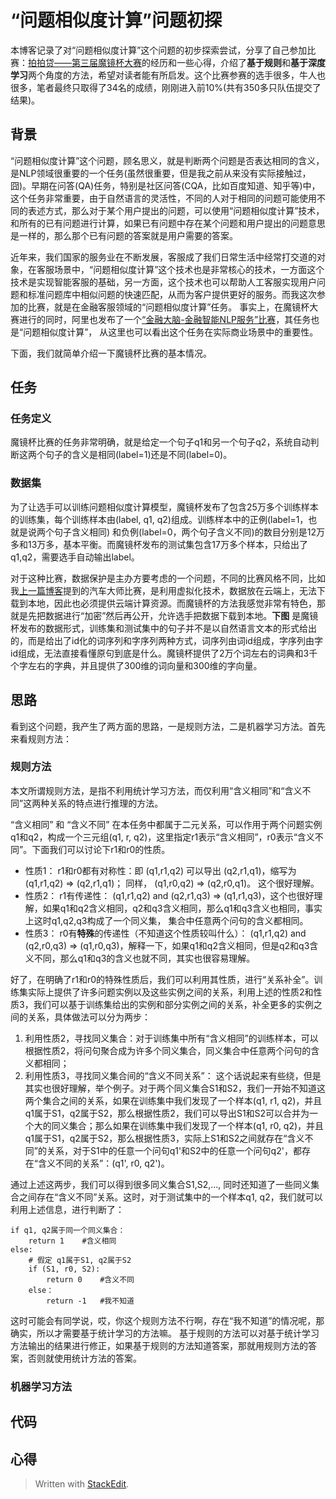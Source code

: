 
# “问题相似度计算”问题初探

本博客记录了对“问题相似度计算”这个问题的初步探索尝试，分享了自己参加比赛：[拍拍贷——第三届魔镜杯大赛](https://www.ppdai.ai/mirror/goToMirrorDetail?mirrorId=1)的经历和一些心得，介绍了**基于规则**和**基于深度学习**两个角度的方法，希望对读者能有所启发。这个比赛参赛的选手很多，牛人也很多，笔者最终只取得了34名的成绩，刚刚进入前10%(共有350多只队伍提交了结果)。

## 背景
“问题相似度计算”这个问题，顾名思义，就是判断两个问题是否表达相同的含义，是NLP领域很重要的一个任务(虽然很重要，但是我之前从来没有实际接触过，囧)。早期在问答(QA)任务，特别是社区问答(CQA，比如百度知道、知乎等)中，这个任务非常重要，由于自然语言的灵活性，不同的人对于相同的问题可能使用不同的表述方式，那么对于某个用户提出的问题，可以使用“问题相似度计算”技术，和所有的已有问题进行计算，如果已有问题中存在某个问题和用户提出的问题意思是一样的，那么那个已有问题的答案就是用户需要的答案。

近年来，我们国家的服务业在不断发展，客服成了我们日常生活中经常打交道的对象，在客服场景中，“问题相似度计算”这个技术也是非常核心的技术，一方面这个技术是实现智能客服的基础，另一方面，这个技术也可以帮助人工客服实现用户问题和标准问题库中相似问题的快速匹配，从而为客户提供更好的服务。而我这次参加的比赛，就是在金融客服领域的“问题相似度计算”任务。 事实上，在魔镜杯大赛进行的同时，阿里也发布了一个[“金融大脑-金融智能NLP服务”比赛](https://dc.cloud.alipay.com/index#/topic/intro?id=3)，其任务也是“问题相似度计算”， 从这里也可以看出这个任务在实际商业场景中的重要性。

下面，我们就简单介绍一下魔镜杯比赛的基本情况。

## 任务

### 任务定义
魔镜杯比赛的任务非常明确，就是给定一个句子q1和另一个句子q2，系统自动判断这两个句子的含义是相同(label=1)还是不同(label=0)。

### 数据集

为了让选手可以训练问题相似度计算模型，魔镜杯发布了包含25万多个训练样本的训练集，每个训练样本由(label, q1, q2)组成。训练样本中的正例(label=1，也就是说两个句子含义相同) 和负例(label=0，两个句子含义不同)的数目分别是12万多和13万多，基本平衡。而魔镜杯发布的测试集包含17万多个样本，只给出了q1,q2，需要选手自动输出label。

对于这种比赛，数据保护是主办方要考虑的一个问题，不同的比赛风格不同，比如我[上一篇博客](https://limiao06.github.io/paddle-qiche.html)提到的汽车大师比赛，是利用虚拟化技术，数据放在云端上，无法下载到本地，因此也必须提供云端计算资源。而魔镜杯的方法我感觉非常有特色，那就是先把数据进行“加密”然后再公开，允许选手把数据下载到本地。**下图** 是魔镜杯发布的数据形式，训练集和测试集中的句子并不是以自然语言文本的形式给出的，而是给出了id化的词序列和字序列两种方式，词序列由词id组成，字序列由字id组成，无法直接看懂原句到底是什么。魔镜杯提供了2万个词左右的词典和3千个字左右的字典，并且提供了300维的词向量和300维的字向量。

## 思路
看到这个问题，我产生了两方面的思路，一是规则方法，二是机器学习方法。首先来看规则方法：

### 规则方法

本文所谓规则方法，是指不利用统计学习方法，而仅利用“含义相同”和“含义不同”这两种关系的特点进行推理的方法。

“含义相同” 和 “含义不同” 在本任务中都属于二元关系，可以作用于两个问题实例q1和q2，构成一个三元组(q1, r, q2)，这里指定r1表示“含义相同”，r0表示“含义不同”。下面我们可以讨论下r1和r0的性质。

* 性质1： r1和r0都有对称性：即 (q1,r1,q2) 可以导出 (q2,r1,q1)，缩写为 (q1,r1,q2) => (q2,r1,q1)； 同样， (q1,r0,q2) => (q2,r0,q1)。 这个很好理解。
* 性质2： r1有传递性：  (q1,r1,q2) and  (q2,r1,q3) => (q1,r1,q3)，这个也很好理解，如果q1和q2含义相同，q2和q3含义相同，那么q1和q3含义也相同，事实上这时q1,q2,q3构成了一个同义集， 集合中任意两个问句的含义都相同。
* 性质3： r0有**特殊**的传递性（不知道这个性质较叫什么）： (q1,r1,q2) and  (q2,r0,q3) => (q1,r0,q3)，解释一下，如果q1和q2含义相同，但是q2和q3含义不同，那么q1和q3的含义也就不同，其实也很容易理解。

好了，在明确了r1和r0的特殊性质后，我们可以利用其性质，进行“关系补全”。训练集实际上提供了许多问题实例以及这些实例之间的关系，利用上述的性质2和性质3，我们可以基于训练集给出的实例和部分实例之间的关系，补全更多的实例之间的关系，具体做法可以分为两步：

1. 利用性质2，寻找同义集合：对于训练集中所有“含义相同”的训练样本，可以根据性质2，将问句聚合成为许多个同义集合，同义集合中任意两个问句的含义都相同；
2. 利用性质3，寻找同义集合间的“含义不同关系”： 这个话说起来有些绕，但是其实也很好理解，举个例子。对于两个同义集合S1和S2，我们一开始不知道这两个集合之间的关系，如果在训练集中我们发现了一个样本(q1, r1, q2)，并且q1属于S1，q2属于S2，那么根据性质2，我们可以导出S1和S2可以合并为一个大的同义集合；那么如果在训练集中我们发现了一个样本(q1, r0, q2)，并且q1属于S1，q2属于S2，那么根据性质3，实际上S1和S2之间就存在“含义不同”的关系，对于S1中的任意一个问句q1'和S2中的任意一个问句q2'，都存在“含义不同的关系”：(q1', r0, q2')。

通过上述这两步，我们可以得到很多同义集合S1,S2,..., 同时还知道了一些同义集合之间存在“含义不同”关系。这时，对于测试集中的一个样本q1, q2，我们就可以利用上述信息，进行判断了：

```
if q1, q2属于同一个同义集合：
    return 1	#含义相同
else:
	# 假定 q1属于S1, q2属于S2
	if (S1, r0, S2):
		return 0	#含义不同
	else：
		return -1	#我不知道
```

这时可能会有同学说，哎，你这个规则方法不行啊，存在“我不知道”的情况呢，那确实，所以才需要基于统计学习的方法嘛。 基于规则的方法可以对基于统计学习方法输出的结果进行修正，如果基于规则的方法知道答案，那就用规则方法的答案，否则就使用统计方法的答案。

### 机器学习方法

## 代码

## 心得


> Written with [StackEdit](https://stackedit.io/).
<!--stackedit_data:
eyJoaXN0b3J5IjpbMTMxOTQ2NzM3NiwxMTgwNjA5Mjc5LC0xND
QyNjQ4MTMwLDE2NTA2NTAzMTMsLTI4MzQ1MjgzNywtNTI5MjI0
OTMwXX0=
-->